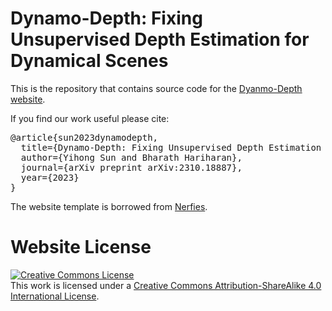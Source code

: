 # Dynamo-Depth: Fixing Unsupervised Depth Estimation for Dynamical Scenes

This is the repository that contains source code for the [Dyanmo-Depth website](https://dynamo-depth.github.io).

If you find our work useful please cite:
<pre>
@article{sun2023dynamodepth,
  title={Dynamo-Depth: Fixing Unsupervised Depth Estimation for Dynamical Scenes},
  author={Yihong Sun and Bharath Hariharan},
  journal={arXiv preprint arXiv:2310.18887},
  year={2023}
}
</pre>

The website template is borrowed from [Nerfies](https://nerfies.github.io/).


# Website License
<a rel="license" href="http://creativecommons.org/licenses/by-sa/4.0/"><img alt="Creative Commons License" style="border-width:0" src="https://i.creativecommons.org/l/by-sa/4.0/88x31.png" /></a><br />This work is licensed under a <a rel="license" href="http://creativecommons.org/licenses/by-sa/4.0/">Creative Commons Attribution-ShareAlike 4.0 International License</a>.
